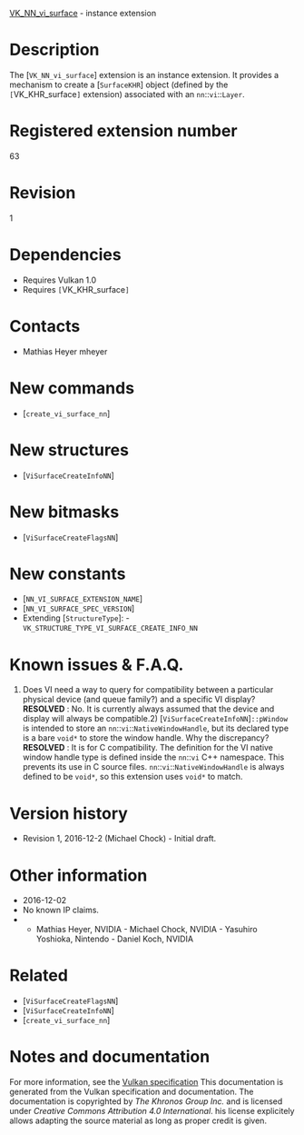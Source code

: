 [VK_NN_vi_surface](https://www.khronos.org/registry/vulkan/specs/1.3-extensions/man/html/VK_NN_vi_surface.html) - instance extension

# Description
The [`VK_NN_vi_surface`] extension is an instance extension.
It provides a mechanism to create a [`SurfaceKHR`] object (defined by
the `[`VK_KHR_surface`]` extension) associated with an
`nn`::`vi`::`Layer`.

# Registered extension number
63

# Revision
1

# Dependencies
- Requires Vulkan 1.0
- Requires `[`VK_KHR_surface`]`

# Contacts
- Mathias Heyer mheyer

# New commands
- [`create_vi_surface_nn`]

# New structures
- [`ViSurfaceCreateInfoNN`]

# New bitmasks
- [`ViSurfaceCreateFlagsNN`]

# New constants
- [`NN_VI_SURFACE_EXTENSION_NAME`]
- [`NN_VI_SURFACE_SPEC_VERSION`]
- Extending [`StructureType`]:  - `VK_STRUCTURE_TYPE_VI_SURFACE_CREATE_INFO_NN`

# Known issues & F.A.Q.
1) Does VI need a way to query for compatibility between a particular
physical device (and queue family?) and a specific VI display? **RESOLVED** : No.
It is currently always assumed that the device and display will always be
compatible.2) [`ViSurfaceCreateInfoNN`]`::pWindow` is intended to store an
`nn`::`vi`::`NativeWindowHandle`, but its declared type is a bare
`void*` to store the window handle.
Why the discrepancy? **RESOLVED** : It is for C compatibility.
The definition for the VI native window handle type is defined inside the
`nn`::`vi` C++ namespace.
This prevents its use in C source files.
`nn`::`vi`::`NativeWindowHandle` is always defined to be
`void*`, so this extension uses `void*` to match.

# Version history
- Revision 1, 2016-12-2 (Michael Chock)  - Initial draft.

# Other information
* 2016-12-02
* No known IP claims.
*   - Mathias Heyer, NVIDIA  - Michael Chock, NVIDIA  - Yasuhiro Yoshioka, Nintendo  - Daniel Koch, NVIDIA

# Related
- [`ViSurfaceCreateFlagsNN`]
- [`ViSurfaceCreateInfoNN`]
- [`create_vi_surface_nn`]

# Notes and documentation
For more information, see the [Vulkan specification](https://www.khronos.org/registry/vulkan/specs/1.3-extensions/html/vkspec.html)
This documentation is generated from the Vulkan specification and documentation.
The documentation is copyrighted by *The Khronos Group Inc.* and is licensed under *Creative Commons Attribution 4.0 International*.
his license explicitely allows adapting the source material as long as proper credit is given.
        